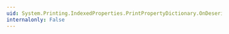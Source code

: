 ```yaml
---
uid: System.Printing.IndexedProperties.PrintPropertyDictionary.OnDeserialization(System.Object)
internalonly: False
---
```

